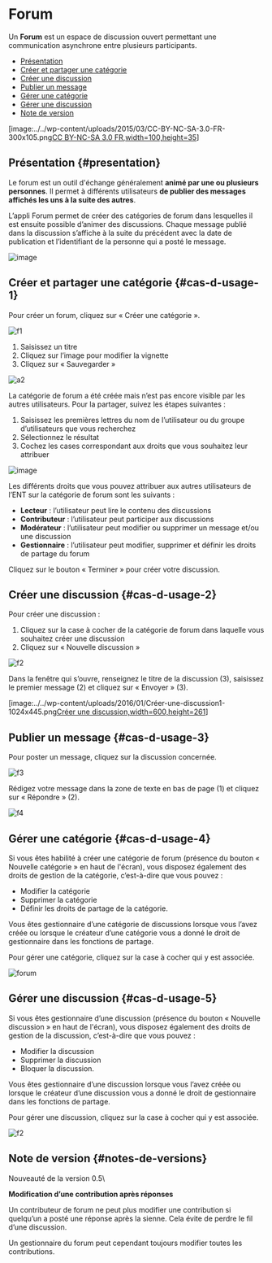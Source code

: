 # Forum

Un **Forum** est un espace de discussion ouvert permettant une communication asynchrone entre plusieurs participants.

* [Présentation](https://github.com/rdjedjig/test/tree/3238c182f08d33cb073b2a487612e589768c5227/application/forum/index.html?iframe=true#presentation)
* [Créer et partager une catégorie](https://github.com/rdjedjig/test/tree/3238c182f08d33cb073b2a487612e589768c5227/application/forum/index.html?iframe=true#cas-d-usage-1)
* [Créer une discussion](https://github.com/rdjedjig/test/tree/3238c182f08d33cb073b2a487612e589768c5227/application/forum/index.html?iframe=true#cas-d-usage-2)
* [Publier un message](https://github.com/rdjedjig/test/tree/3238c182f08d33cb073b2a487612e589768c5227/application/forum/index.html?iframe=true#cas-d-usage-3)
* [Gérer une catégorie](https://github.com/rdjedjig/test/tree/3238c182f08d33cb073b2a487612e589768c5227/application/forum/index.html?iframe=true#cas-d-usage-4)
* [Gérer une discussion](https://github.com/rdjedjig/test/tree/3238c182f08d33cb073b2a487612e589768c5227/application/forum/index.html?iframe=true#cas-d-usage-5)
* [Note de version](https://github.com/rdjedjig/test/tree/3238c182f08d33cb073b2a487612e589768c5227/application/forum/index.html?iframe=true#notes-de-versions)

\[image:../../wp-content/uploads/2015/03/CC-BY-NC-SA-3.0-FR-300x105.png[CC BY-NC-SA 3.0 FR,width=100,height=35](http://creativecommons.org/licenses/by-nc-sa/3.0/fr/)\]

## Présentation {#presentation}

Le forum est un outil d'échange généralement **animé par une ou plusieurs personnes**. Il permet à différents utilisateurs **de publier des messages affichés les uns à la suite des autres**.

L’appli Forum permet de créer des catégories de forum dans lesquelles il est ensuite possible d’animer des discussions. Chaque message publié dans la discussion s’affiche à la suite du précédent avec la date de publication et l’identifiant de la personne qui a posté le message.

![image](https://github.com/rdjedjig/test/tree/3238c182f08d33cb073b2a487612e589768c5227/wp-content/uploads/2016/01/FORUM_Presentation.png)

## Créer et partager une catégorie {#cas-d-usage-1}

Pour créer un forum, cliquez sur « Créer une catégorie ».

![f1](https://github.com/rdjedjig/test/tree/3238c182f08d33cb073b2a487612e589768c5227/wp-content/uploads/2015/07/f12.png)

1. Saisissez un titre
2. Cliquez sur l’image pour modifier la vignette
3. Cliquez sur « Sauvegarder »

![a2](https://github.com/rdjedjig/test/tree/3238c182f08d33cb073b2a487612e589768c5227/wp-content/uploads/2015/07/a210.png)

La catégorie de forum a été créée mais n’est pas encore visible par les autres utilisateurs. Pour la partager, suivez les étapes suivantes :

1. Saisissez les premières lettres du nom de l’utilisateur ou du groupe d’utilisateurs que vous recherchez
2. Sélectionnez le résultat
3. Cochez les cases correspondant aux droits que vous souhaitez leur attribuer

![image](https://github.com/rdjedjig/test/tree/3238c182f08d33cb073b2a487612e589768c5227/wp-content/uploads/2016/01/FORUM_creer.png)

Les différents droits que vous pouvez attribuer aux autres utilisateurs de l’ENT sur la catégorie de forum sont les suivants :

* **Lecteur** : l’utilisateur peut lire le contenu des discussions
* **Contributeur** : l’utilisateur peut participer aux discussions
* **Modérateur** : l’utilisateur peut modifier ou supprimer un message et/ou une discussion
* **Gestionnaire** : l’utilisateur peut modifier, supprimer et définir les droits de partage du forum

Cliquez sur le bouton « Terminer » pour créer votre discussion.

## Créer une discussion {#cas-d-usage-2}

Pour créer une discussion :

1. Cliquez sur la case à cocher de la catégorie de forum dans laquelle vous souhaitez créer une discussion
2. Cliquez sur « Nouvelle discussion »

![f2](https://github.com/rdjedjig/test/tree/3238c182f08d33cb073b2a487612e589768c5227/wp-content/uploads/2015/07/f21.png)

Dans la fenêtre qui s’ouvre, renseignez le titre de la discussion \(3\), saisissez le premier message \(2\) et cliquez sur « Envoyer » \(3\).

\[image:../../wp-content/uploads/2016/01/Créer-une-discussion1-1024x445.png[Créer une discussion,width=600,height=261](https://github.com/rdjedjig/test/tree/3238c182f08d33cb073b2a487612e589768c5227/wp-content/uploads/2016/01/Créer-une-discussion.png)\]

## Publier un message {#cas-d-usage-3}

Pour poster un message, cliquez sur la discussion concernée.

![f3](https://github.com/rdjedjig/test/tree/3238c182f08d33cb073b2a487612e589768c5227/wp-content/uploads/2015/07/f3.png)

  Rédigez votre message dans la zone de texte en bas de page \(1\) et cliquez sur « Répondre » \(2\).

![f4](https://github.com/rdjedjig/test/tree/3238c182f08d33cb073b2a487612e589768c5227/wp-content/uploads/2015/07/f4.png)

## Gérer une catégorie {#cas-d-usage-4}

Si vous êtes habilité à créer une catégorie de forum \(présence du bouton « Nouvelle catégorie » en haut de l'écran\), vous disposez également des droits de gestion de la catégorie, c’est-à-dire que vous pouvez :

* Modifier la catégorie
* Supprimer la catégorie
* Définir les droits de partage de la catégorie.

Vous êtes gestionnaire d’une catégorie de discussions lorsque vous l’avez créée ou lorsque le créateur d’une catégorie vous a donné le droit de gestionnaire dans les fonctions de partage.

Pour gérer une catégorie, cliquez sur la case à cocher qui y est associée.

![forum](https://github.com/rdjedjig/test/tree/3238c182f08d33cb073b2a487612e589768c5227/wp-content/uploads/2016/04/forum.png)

## Gérer une discussion {#cas-d-usage-5}

Si vous êtes gestionnaire d’une discussion \(présence du bouton « Nouvelle discussion » en haut de l'écran\), vous disposez également des droits de gestion de la discussion, c’est-à-dire que vous pouvez :

* Modifier la discussion
* Supprimer la discussion
* Bloquer la discussion.

Vous êtes gestionnaire d’une discussion lorsque vous l’avez créée ou lorsque le créateur d’une discussion vous a donné le droit de gestionnaire dans les fonctions de partage.

Pour gérer une discussion, cliquez sur la case à cocher qui y est associée.

![f2](https://github.com/rdjedjig/test/tree/3238c182f08d33cb073b2a487612e589768c5227/wp-content/uploads/2015/07/f22.png)

## Note de version {#notes-de-versions}

Nouveauté de la version 0.5\

**Modification d’une contribution après réponses**

Un contributeur de forum ne peut plus modifier une contribution si quelqu’un a posté une réponse après la sienne. Cela évite de perdre le fil d’une discussion.

Un gestionnaire du forum peut cependant toujours modifier toutes les contributions.

